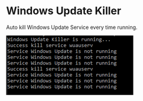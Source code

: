 # Windows Update Killer
Auto kill Windows Update Service every time running.

![alt text](https://raw.githubusercontent.com/suriyadi15/WindowsUpdateKiller/master/Capture1.PNG)
